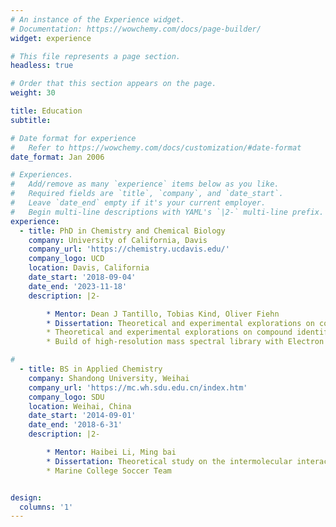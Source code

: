 ```yaml
---
# An instance of the Experience widget.
# Documentation: https://wowchemy.com/docs/page-builder/
widget: experience

# This file represents a page section.
headless: true

# Order that this section appears on the page.
weight: 30

title: Education
subtitle:

# Date format for experience
#   Refer to https://wowchemy.com/docs/customization/#date-format
date_format: Jan 2006

# Experiences.
#   Add/remove as many `experience` items below as you like.
#   Required fields are `title`, `company`, and `date_start`.
#   Leave `date_end` empty if it's your current employer.
#   Begin multi-line descriptions with YAML's `|2-` multi-line prefix.
experience:
  - title: PhD in Chemistry and Chemical Biology
    company: University of California, Davis
    company_url: 'https://chemistry.ucdavis.edu/'
    company_logo: UCD
    location: Davis, California
    date_start: '2018-09-04'
    date_end: '2023-11-18'
    description: |2-

        * Mentor: Dean J Tantillo, Tobias Kind, Oliver Fiehn
        * Dissertation: Theoretical and experimental explorations on compound identification in metabolomics  
        * Theoretical and experimental explorations on compound identification in metabolomics
        * Build of high-resolution mass spectral library with Electron and Chemical Ionization source

#
  - title: BS in Applied Chemistry
    company: Shandong University, Weihai
    company_url: 'https://mc.wh.sdu.edu.cn/index.htm'
    company_logo: SDU
    location: Weihai, China
    date_start: '2014-09-01'
    date_end: '2018-6-31'
    description: |2-

        * Mentor: Haibei Li, Ming bai
        * Dissertation: Theoretical study on the intermolecular interactions between polyfluorene, polythiophene, and single-walled carbon nanotubes
        * Marine College Soccer Team


design:
  columns: '1'
---
```

